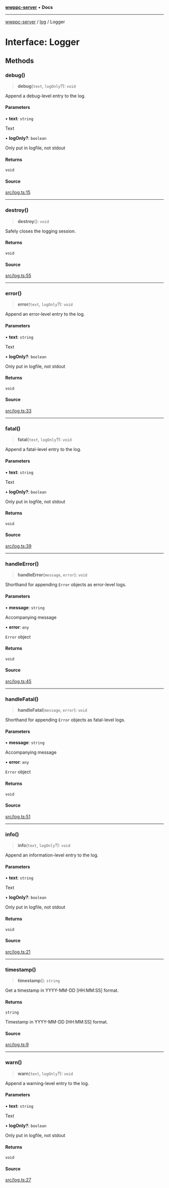 [**wwppc-server**](../../README.md) • **Docs**

***

[wwppc-server](../../modules.md) / [log](../README.md) / Logger

# Interface: Logger

## Methods

### debug()

> **debug**(`text`, `logOnly`?): `void`

Append a debug-level entry to the log.

#### Parameters

• **text**: `string`

Text

• **logOnly?**: `boolean`

Only put in logfile, not stdout

#### Returns

`void`

#### Source

[src/log.ts:15](https://github.com/WWPPC/WWPPC/blob/584aa62fb3ebbd25c8ff645874f2b4225415492a/wwppc-server/src/log.ts#L15)

***

### destroy()

> **destroy**(): `void`

Safely closes the logging session.

#### Returns

`void`

#### Source

[src/log.ts:55](https://github.com/WWPPC/WWPPC/blob/584aa62fb3ebbd25c8ff645874f2b4225415492a/wwppc-server/src/log.ts#L55)

***

### error()

> **error**(`text`, `logOnly`?): `void`

Append an error-level entry to the log.

#### Parameters

• **text**: `string`

Text

• **logOnly?**: `boolean`

Only put in logfile, not stdout

#### Returns

`void`

#### Source

[src/log.ts:33](https://github.com/WWPPC/WWPPC/blob/584aa62fb3ebbd25c8ff645874f2b4225415492a/wwppc-server/src/log.ts#L33)

***

### fatal()

> **fatal**(`text`, `logOnly`?): `void`

Append a fatal-level entry to the log.

#### Parameters

• **text**: `string`

Text

• **logOnly?**: `boolean`

Only put in logfile, not stdout

#### Returns

`void`

#### Source

[src/log.ts:39](https://github.com/WWPPC/WWPPC/blob/584aa62fb3ebbd25c8ff645874f2b4225415492a/wwppc-server/src/log.ts#L39)

***

### handleError()

> **handleError**(`message`, `error`): `void`

Shorthand for appending `Error` objects as error-level logs.

#### Parameters

• **message**: `string`

Accompanying message

• **error**: `any`

`Error` object

#### Returns

`void`

#### Source

[src/log.ts:45](https://github.com/WWPPC/WWPPC/blob/584aa62fb3ebbd25c8ff645874f2b4225415492a/wwppc-server/src/log.ts#L45)

***

### handleFatal()

> **handleFatal**(`message`, `error`): `void`

Shorthand for appending `Error` objects as fatal-level logs.

#### Parameters

• **message**: `string`

Accompanying message

• **error**: `any`

`Error` object

#### Returns

`void`

#### Source

[src/log.ts:51](https://github.com/WWPPC/WWPPC/blob/584aa62fb3ebbd25c8ff645874f2b4225415492a/wwppc-server/src/log.ts#L51)

***

### info()

> **info**(`text`, `logOnly`?): `void`

Append an information-level entry to the log.

#### Parameters

• **text**: `string`

Text

• **logOnly?**: `boolean`

Only put in logfile, not stdout

#### Returns

`void`

#### Source

[src/log.ts:21](https://github.com/WWPPC/WWPPC/blob/584aa62fb3ebbd25c8ff645874f2b4225415492a/wwppc-server/src/log.ts#L21)

***

### timestamp()

> **timestamp**(): `string`

Get a timestamp in YYYY-MM-DD [HH:MM:SS] format.

#### Returns

`string`

Timestamp in YYYY-MM-DD [HH:MM:SS] format.

#### Source

[src/log.ts:9](https://github.com/WWPPC/WWPPC/blob/584aa62fb3ebbd25c8ff645874f2b4225415492a/wwppc-server/src/log.ts#L9)

***

### warn()

> **warn**(`text`, `logOnly`?): `void`

Append a warning-level entry to the log.

#### Parameters

• **text**: `string`

Text

• **logOnly?**: `boolean`

Only put in logfile, not stdout

#### Returns

`void`

#### Source

[src/log.ts:27](https://github.com/WWPPC/WWPPC/blob/584aa62fb3ebbd25c8ff645874f2b4225415492a/wwppc-server/src/log.ts#L27)
